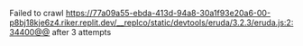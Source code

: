 Failed to crawl https://77a09a55-ebda-413d-94a8-30a1f93e20a6-00-p8bj18kje6z4.riker.replit.dev/__replco/static/devtools/eruda/3.2.3/eruda.js:2:34400@@ after 3 attempts